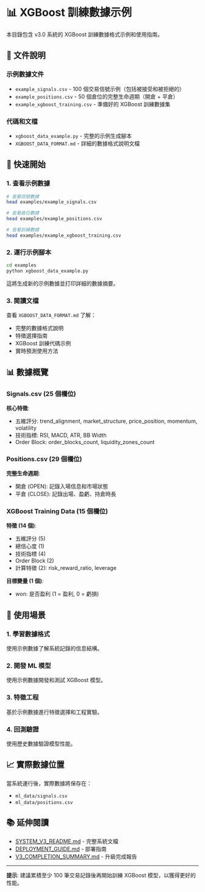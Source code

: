 # 📊 XGBoost 訓練數據示例

本目錄包含 v3.0 系統的 XGBoost 訓練數據格式示例和使用指南。

## 📁 文件說明

### 示例數據文件
- `example_signals.csv` - 100 個交易信號示例（包括被接受和被拒絕的）
- `example_positions.csv` - 50 個倉位的完整生命週期（開倉 + 平倉）
- `example_xgboost_training.csv` - 準備好的 XGBoost 訓練數據集

### 代碼和文檔
- `xgboost_data_example.py` - 完整的示例生成腳本
- `XGBOOST_DATA_FORMAT.md` - 詳細的數據格式說明文檔

## 🚀 快速開始

### 1. 查看示例數據
```bash
# 查看信號數據
head examples/example_signals.csv

# 查看倉位數據
head examples/example_positions.csv

# 查看訓練數據
head examples/example_xgboost_training.csv
```

### 2. 運行示例腳本
```bash
cd examples
python xgboost_data_example.py
```

這將生成新的示例數據並打印詳細的數據摘要。

### 3. 閱讀文檔
查看 `XGBOOST_DATA_FORMAT.md` 了解：
- 完整的數據格式說明
- 特徵選擇指南
- XGBoost 訓練代碼示例
- 實時預測使用方法

## 📊 數據概覽

### Signals.csv (25 個欄位)
**核心特徵**:
- 五維評分: trend_alignment, market_structure, price_position, momentum, volatility
- 技術指標: RSI, MACD, ATR, BB Width
- Order Block: order_blocks_count, liquidity_zones_count

### Positions.csv (29 個欄位)
**完整生命週期**:
- 開倉 (OPEN): 記錄入場信息和市場狀態
- 平倉 (CLOSE): 記錄出場、盈虧、持倉時長

### XGBoost Training Data (15 個欄位)
**特徵 (14 個)**:
- 五維評分 (5)
- 總信心度 (1)
- 技術指標 (4)
- Order Block (2)
- 計算特徵 (2): risk_reward_ratio, leverage

**目標變量 (1 個)**:
- won: 是否盈利 (1 = 盈利, 0 = 虧損)

## 🎯 使用場景

### 1. 學習數據格式
使用示例數據了解系統記錄的信息結構。

### 2. 開發 ML 模型
使用示例數據開發和測試 XGBoost 模型。

### 3. 特徵工程
基於示例數據進行特徵選擇和工程實驗。

### 4. 回測驗證
使用歷史數據驗證模型性能。

## 📈 實際數據位置

當系統運行後，實際數據將保存在：
- `ml_data/signals.csv`
- `ml_data/positions.csv`

## 📚 延伸閱讀

- [SYSTEM_V3_README.md](../SYSTEM_V3_README.md) - 完整系統文檔
- [DEPLOYMENT_GUIDE.md](../DEPLOYMENT_GUIDE.md) - 部署指南
- [V3_COMPLETION_SUMMARY.md](../V3_COMPLETION_SUMMARY.md) - 升級完成報告

---

**提示**: 建議累積至少 100 筆交易記錄後再開始訓練 XGBoost 模型，以獲得更好的性能。
